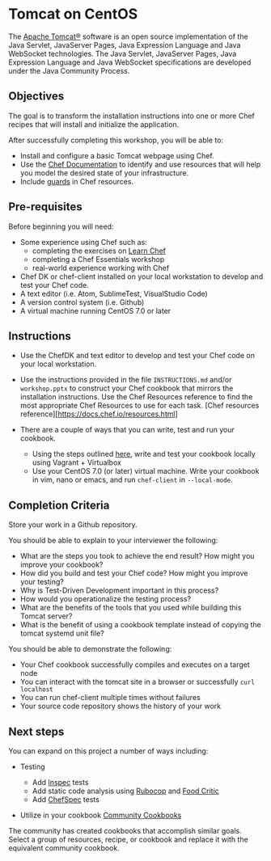 # Tomcat on CentOS

The [Apache Tomcat®](http://tomcat.apache.org/) software is an open source implementation of the Java Servlet, JavaServer Pages, Java Expression Language and Java WebSocket technologies. The Java Servlet, JavaServer Pages, Java Expression Language and Java WebSocket specifications are developed under the Java Community Process.

## Objectives

The goal is to transform the installation instructions into one or more Chef recipes that will install and initialize the application.

After successfully completing this workshop, you will be able to:

* Install and configure a basic Tomcat webpage using Chef.
* Use the [Chef Documentation](http://docs.chef.io) to identify and use resources that will help you model the desired state of your infrastructure.
* Include [guards](https://docs.chef.io/resources.html#guards) in Chef resources.

## Pre-requisites

Before beginning you will need:

* Some experience using Chef such as:
  * completing the exercises on [Learn Chef](http://learn.chef.io/tutorials)
  * completing a Chef Essentials workshop
  * real-world experience working with Chef
* Chef DK or chef-client installed on your local workstation to develop and test your Chef code.
* A text editor (i.e. Atom, SublimeTest, VisualStudio Code)
* A version control system (i.e. Github)
* A virtual machine running CentOS 7.0 or later

## Instructions

* Use the ChefDK and text editor to develop and test your Chef code on your local workstation.
* Use the instructions provided in the file `INSTRUCTIONS.md` and/or `workshop.pptx` to construct your Chef cookbook that mirrors the installation instructions. Use the Chef Resources reference to find the most appropriate Chef Resources to use for each task. [Chef resources reference][https://docs.chef.io/resources.html]

* There are a couple of ways that you can write, test and run your cookbook.
  * Using the steps outlined [here](https://learn.chef.io/tutorials/local-development/rhel/), write and test your cookbook locally using Vagrant + Virtualbox
  * Use your CentOS 7.0 (or later) virtual machine. Write your cookbook in vim, nano or emacs, and run `chef-client` in `--local-mode`.


## Completion Criteria

Store your work in a Github repository.

You should be able to explain to your interviewer the following:

* What are the steps you took to achieve the end result? How might you improve your cookbook?
* How did you build and test your Chef code? How might you improve your testing?
* Why is Test-Driven Development important in this process?
* How would you operationalize the testing process?
* What are the benefits of the tools that you used while building this Tomcat server?
* What is the benefit of using a cookbook template instead of copying the tomcat systemd unit file?

You should be able to demonstrate the following:

* Your Chef cookbook successfully compiles and executes on a target node
* You can interact with the tomcat site in a browser or successfully `curl localhost`
* You can run chef-client multiple times without failures
* Your source code repository shows the history of your work

## Next steps

You can expand on this project a number of ways including:

* Testing
  * Add [Inspec](http://inspec.io/) tests
  * Add static code analysis using [Rubocop](https://github.com/bbatsov/rubocop) and [Food Critic](foodcritic.io)
  * Add [ChefSpec](http://sethvargo.github.io/chefspec/) tests

* Utilize in your cookbook [Community Cookbooks](http://supermarket.getchef.com)

The community has created cookbooks that accomplish similar goals. Select a group of resources, recipe, or cookbook and replace it with the equivalent community cookbook.
